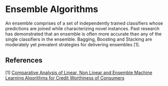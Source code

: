 # Ensemble Algorithms

An ensemble comprises of a set of independently trained classifiers whose predictions are joined while characterizing novel instances. Past research has demonstrated that an ensemble is often more accurate than any of the single classifiers in the ensemble. Bagging, Boosting and Stacking are moderately yet prevalent strategies for delivering ensembles [1].

## References
[1] [Comparative Analysis of Linear, Non Linear and Ensemble Machine Learning Algorithms for Credit Worthiness of Consumers](https://www.researchgate.net/publication/335716566_Comparative_Analysis_of_Linear_Non_Linear_and_Ensemble_Machine_Learning_Algorithms_for_Credit_Worthiness_of_Consumers)
